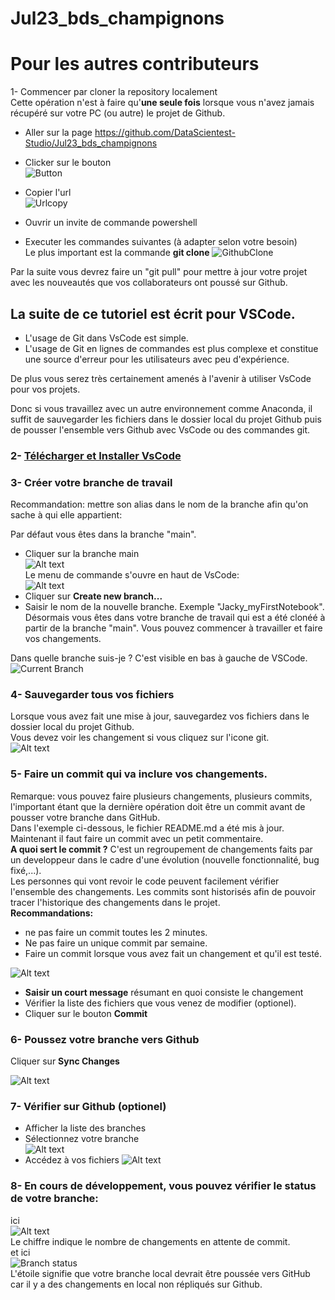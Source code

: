 # Jul23_bds_champignons



# Pour les autres contributeurs

1- Commencer par cloner la repository localement  
Cette opération n'est à faire qu'**une seule fois** lorsque vous n'avez jamais récupéré sur votre PC (ou autre) le projet de Github.


- Aller sur la page https://github.com/DataScientest-Studio/Jul23_bds_champignons  
- Clicker sur le bouton  
![Button](img\button.png)
- Copier l'url  
![Urlcopy](img\url_copy.png)


- Ouvrir un invite de commande powershell  
- Executer les commandes suivantes (à adapter selon votre besoin)  
Le plus important est la commande **git clone**
![GithubClone](img\GithubClone.png) 

Par la suite vous devrez faire un "git pull" pour mettre à jour votre projet avec les nouveautés que vos collaborateurs ont poussé sur Github.

## La suite de ce tutoriel est écrit pour VSCode.  
- L'usage de Git dans VsCode est simple.  
- L'usage de Git en lignes de commandes est plus complexe et constitue une source d'erreur pour les utilisateurs avec peu d'expérience.

De plus vous serez très certainement amenés à l'avenir à utiliser VsCode pour vos projets.

Donc si vous travaillez avec un autre environnement comme Anaconda, il suffit de sauvegarder les fichiers dans le dossier local du projet Github puis de pousser l'ensemble vers Github avec VsCode ou des commandes git.

### 2- [Télécharger et Installer VsCode](https://code.visualstudio.com/download)  


### 3- Créer votre branche de travail  
Recommandation: mettre son alias dans le nom de la branche afin qu'on sache à qui elle appartient:

Par défaut vous êtes dans la branche "main".  
- Cliquer sur la branche main  
![Alt text](img\mainBranch.png)  
Le menu de commande s'ouvre en haut de VsCode:  
![Alt text](img\newBranch1.png)  
- Cliquer sur **Create new branch...**  
- Saisir le nom de la nouvelle branche. Exemple "Jacky_myFirstNotebook".  
Désormais vous êtes dans votre branche de travail qui est a été clonéé à partir de la branche "main".
Vous pouvez commencer à travailler et faire vos changements.

Dans quelle branche suis-je ? 
C'est visible en bas à gauche de VSCode. 
![Current Branch](img\currentBranch.png)  

### 4- Sauvegarder tous vos fichiers 
Lorsque vous avez fait une mise à jour, sauvegardez vos fichiers dans le dossier local du projet Github.  
Vous devez voir les changement si vous cliquez sur l'icone git.   
![Alt text](img\status1.png)  

### 5- Faire un commit qui va inclure vos changements.  
Remarque: vous pouvez faire plusieurs changements, plusieurs commits, l'important étant que la dernière opération doit être un commit avant de pousser votre branche dans GitHub.  
Dans l'exemple ci-dessous, le fichier README.md a été mis à jour.  
Maintenant il faut faire un commit avec un petit commentaire.  
**A quoi sert le commit ?** C'est un regroupement de changements faits par un developpeur dans le cadre d'une évolution (nouvelle fonctionnalité, bug fixé,...).  
Les personnes qui vont revoir le code peuvent facilement vérifier l'ensemble des changements. Les commits sont historisés afin de pouvoir tracer l'historique des changements dans le projet.  
**Recommandations:**
- ne pas faire un commit toutes les 2 minutes.
- Ne pas faire un unique commit par semaine.  
- Faire un commit lorsque vous avez fait un changement et qu'il est testé.  

![Alt text](img\commit.png)

- **Saisir un court message** résumant en quoi consiste le changement
- Vérifier la liste des fichiers que vous venez de modifier (optionel).
- Cliquer sur le bouton **Commit**  


### 6- Poussez votre branche vers Github
Cliquer sur **Sync Changes**  

![Alt text](img\syncBranch.png)  

### 7- Vérifier sur Github (optionel)
- Afficher la liste des branches
- Sélectionnez votre branche  
![Alt text](img\selectBranch.png)  
- Accédez à vos fichiers
![Alt text](img\branch.png)

### 8- En cours de développement, vous pouvez vérifier le status de votre branche:  
ici  
![Alt text](img\status1.png)  
Le chiffre indique le nombre de changements en attente de commit.  
et ici  
![Branch status](img\status2.png)  
L'étoile signifie que votre branche local devrait être poussée vers GitHub car il y a des changements en local non répliqués sur Github.